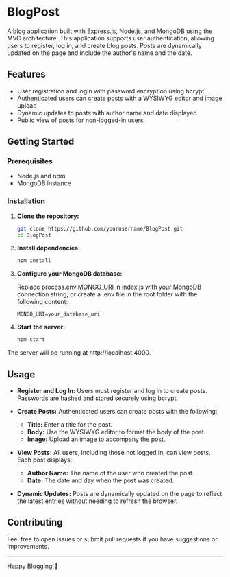 # BlogPost

A blog application built with Express.js, Node.js, and MongoDB using the MVC architecture. This application supports user authentication, allowing users to register, log in, and create blog posts. Posts are dynamically updated on the page and include the author's name and the date.

## Features

- User registration and login with password encryption using bcrypt
- Authenticated users can create posts with a WYSIWYG editor and image upload
- Dynamic updates to posts with author name and date displayed
- Public view of posts for non-logged-in users

## Getting Started

### Prerequisites

- Node.js and npm
- MongoDB instance

### Installation

1. **Clone the repository:**

   ```bash
   git clone https://github.com/yourusername/BlogPost.git
   cd BlogPost
   
2. **Install dependencies:**

   ```bash
   npm install
   
3. **Configure your MongoDB database:**
 
   Replace process.env.MONGO_URI in index.js with your MongoDB connection string, or create a      .env file in the root folder with the following content:
   ```env
   MONGO_URI=your_database_uri

4. **Start the server:**

   ```bash
   npm start
   
The server will be running at http://localhost:4000.

## Usage

- **Register and Log In:** Users must register and log in to create posts. Passwords are hashed and stored securely using bcrypt.

- **Create Posts:** Authenticated users can create posts with the following:
  - **Title:** Enter a title for the post.
  - **Body:** Use the WYSIWYG editor to format the body of the post.
  - **Image:** Upload an image to accompany the post.

- **View Posts:** All users, including those not logged in, can view posts. Each post displays:
  - **Author Name:** The name of the user who created the post.
  - **Date:** The date and day when the post was created.

- **Dynamic Updates:** Posts are dynamically updated on the page to reflect the latest entries without needing to refresh the browser.

## Contributing

Feel free to open issues or submit pull requests if you have suggestions or improvements.

---

Happy Blogging!🚀
